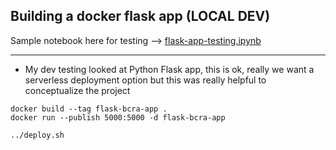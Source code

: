## Building a docker flask app (LOCAL DEV)

Sample notebook here for testing --> [flask-app-testing.ipynb](./flask-app-testing.ipynb)

__________


- My dev testing looked at Python Flask app, this is ok, really we want a serverless deployment option but this was really helpful to conceptualize the project


```
docker build --tag flask-bcra-app .
docker run --publish 5000:5000 -d flask-bcra-app

../deploy.sh
```
